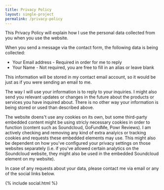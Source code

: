 ```yaml
---
title: Privacy Policy
layout: single-project
permalink: /privacy-policy
---
```


This Privacy Policy will explain how I use the personal data collected from you when you use the website.


When you send a message via the contact form, the following data is being collected:
- Your Email address - Required in order for me to reply
- Your Name - Not required, you are free to fill in an alias or leave blank

This information will be stored in my contact email account, so it would be just as if you were sending an email to me.

The way I will use your information is to reply to your inquiries.
I might also send you relevant updates or changes in the future about the products or services you have inquired about.
There is no other way your information is being stored or used than described above.

The website doens't use any cookies on its own, but some third-party embedded content might be using stricly necessary cookies in order to function (content such as Soundcloud, GoFundMe, Powr Reviews).
I am actively checking and removing any kind of extra analyics or tracking cookies and requests these embedded elements may use.
This might also be dependent on how you've configured your privacy settings on those websites separately (i.e. if you've allowed certain analytics on the Soundcloud website, they might also be used in the embedded Soundcloud element on my website).

In case of any requests about your data, please contact me via email or any of the social links below.

<div class="post-footer">
	<div class="post-share-wrap">
		<div class="post-share">
			{% include social.html %}
		</div>
	</div>
</div>